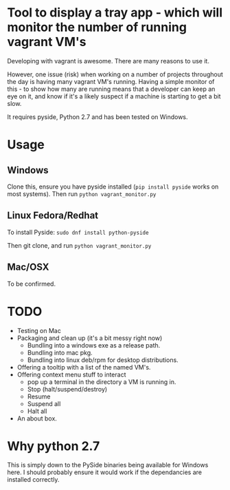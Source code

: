 # Tool to display a tray app - which will monitor the number of running vagrant VM's

Developing with vagrant is awesome. There are many reasons to use it.

However, one issue (risk) when working on a number of projects throughout the day is having many vagrant VM's running.
Having a simple monitor of this - to show how many are running means that a developer can keep an eye on it, and know if it's a 
likely suspect if a machine is starting to get a bit slow.

It requires pyside, Python 2.7 and has been tested on Windows.

# Usage

## Windows 

Clone this, ensure you have pyside installed (`pip install pyside` works on most systems).
Then run `python vagrant_monitor.py`

## Linux Fedora/Redhat

To install Pyside: `sudo dnf install python-pyside`

Then git clone, and run `python vagrant_monitor.py`

## Mac/OSX

To be confirmed.

# TODO

* Testing on Mac
* Packaging and clean up (it's a bit messy right now)
  * Bundling into a windows exe as a release path.
  * Bundling into mac pkg.
  * Bundling into linux deb/rpm for desktop distributions.
* Offering a tooltip with a list of the named VM's.
* Offering context menu stuff to interact
  * pop up a terminal in the directory a VM is running in.
  * Stop (halt/suspend/destroy)
  * Resume
  * Suspend all
  * Halt all
* An about box.

# Why python 2.7

This is simply down to the PySide binaries being available for Windows here. I should probably ensure it would work if the dependancies are installed correctly.

